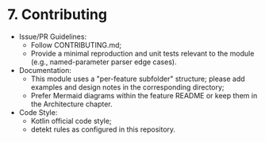 # 7. Contributing

- Issue/PR Guidelines:
  - Follow CONTRIBUTING.md;
  - Provide a minimal reproduction and unit tests relevant to the module (e.g., named-parameter parser edge cases).
- Documentation:
  - This module uses a "per-feature subfolder" structure; please add examples and design notes in the corresponding directory;
  - Prefer Mermaid diagrams within the feature README or keep them in the Architecture chapter.
- Code Style:
  - Kotlin official code style;
  - detekt rules as configured in this repository.

